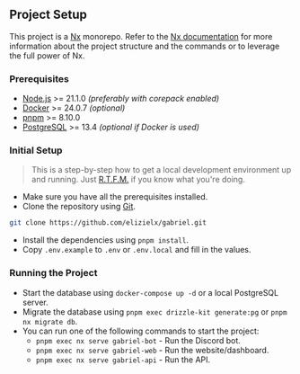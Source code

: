 ## Project Setup

This project is a [Nx](nx.dev/) monorepo. Refer to the [Nx documentation](https://nx.dev/) for more information about the project structure and the commands or to leverage the full power of Nx.

### Prerequisites

-   [Node.js](https://nodejs.org/en/) >= 21.1.0 _(preferably with corepack enabled)_
-   [Docker](https://www.docker.com/) >= 24.0.7 _(optional)_
-   [pnpm](https://pnpm.io/) >= 8.10.0
-   [PostgreSQL](https://www.postgresql.org/) >= 13.4 _(optional if Docker is used)_

### Initial Setup

> This is a step-by-step how to get a local development environment up and running. Just [R.T.F.M.](https://en.wikipedia.org/wiki/RTFM) if you know what you're doing.

-   Make sure you have all the prerequisites installed.
-   Clone the repository using [Git](https://git-scm.com/).

```bash
git clone https://github.com/elizielx/gabriel.git
```

-   Install the dependencies using `pnpm install`.
-   Copy `.env.example` to `.env` or `.env.local` and fill in the values.

### Running the Project

-   Start the database using `docker-compose up -d` or a local PostgreSQL server.
-   Migrate the database using `pnpm exec drizzle-kit generate:pg` or `pnpm nx migrate db`.
-   You can run one of the following commands to start the project:
    -   `pnpm exec nx serve gabriel-bot` - Run the Discord bot.
    -   `pnpm exec nx serve gabriel-web` - Run the website/dashboard.
    -   `pnpm exec nx serve gabriel-api` - Run the API.

